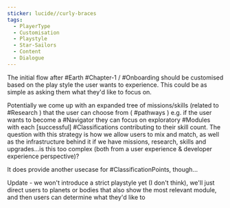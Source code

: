 ```yaml
---
sticker: lucide//curly-braces
tags:
  - PlayerType
  - Customisation
  - Playstyle
  - Star-Sailors
  - Content
  - Dialogue
---
```

The initial flow after #Earth #Chapter-1 / #Onboarding should be customised based on the play style the user wants to experience. This could be as simple as asking them what they'd like to focus on.

Potentially we come up with an expanded tree of missions/skills (related to #Research ) that the user can choose from ( #pathways ) e.g. if the user wants to become a #Navigator they can focus on exploratory #Modules with each [successful] #Classifications contributing to their skill count. The question with this strategy is how we allow users to mix and match, as well as the infrastructure behind it if we have missions, research, skills and upgrades...is this too complex (both from a user experience & developer experience perspective)?

It does provide another usecase for #ClassificationPoints, though...

Update - we won't introduce a strict playstyle yet (I don't think), we'll just direct users to planets or bodies that also show the most relevant module, and then users can determine what they'd like to 